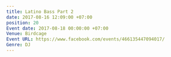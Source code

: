 ```yaml
---
title: Latino Bass Part 2
date: 2017-08-16 12:09:00 +07:00
position: 20
Event date: 2017-08-18 00:00:00 +07:00
Venue: Birdcage
Event URL: https://www.facebook.com/events/466135447094017/
Genre: DJ
---
```


